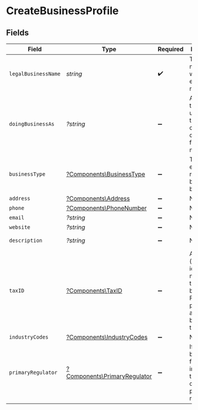 # CreateBusinessProfile


## Fields

| Field                                                                                                          | Type                                                                                                           | Required                                                                                                       | Description                                                                                                    | Example                                                                                                        |
| -------------------------------------------------------------------------------------------------------------- | -------------------------------------------------------------------------------------------------------------- | -------------------------------------------------------------------------------------------------------------- | -------------------------------------------------------------------------------------------------------------- | -------------------------------------------------------------------------------------------------------------- |
| `legalBusinessName`                                                                                            | *string*                                                                                                       | :heavy_check_mark:                                                                                             | The legal name under which the entity is registered.                                                           | Classbooker, LLC                                                                                               |
| `doingBusinessAs`                                                                                              | *?string*                                                                                                      | :heavy_minus_sign:                                                                                             | A registered trade name under which the business operates, if different from its legal name.                   |                                                                                                                |
| `businessType`                                                                                                 | [?Components\BusinessType](../../Models/Components/BusinessType.md)                                            | :heavy_minus_sign:                                                                                             | The type of entity represented by this business.                                                               | llc                                                                                                            |
| `address`                                                                                                      | [?Components\Address](../../Models/Components/Address.md)                                                      | :heavy_minus_sign:                                                                                             | N/A                                                                                                            |                                                                                                                |
| `phone`                                                                                                        | [?Components\PhoneNumber](../../Models/Components/PhoneNumber.md)                                              | :heavy_minus_sign:                                                                                             | N/A                                                                                                            |                                                                                                                |
| `email`                                                                                                        | *?string*                                                                                                      | :heavy_minus_sign:                                                                                             | N/A                                                                                                            | jordan.lee@classbooker.dev                                                                                     |
| `website`                                                                                                      | *?string*                                                                                                      | :heavy_minus_sign:                                                                                             | N/A                                                                                                            |                                                                                                                |
| `description`                                                                                                  | *?string*                                                                                                      | :heavy_minus_sign:                                                                                             | N/A                                                                                                            | Local fitness gym paying out instructors                                                                       |
| `taxID`                                                                                                        | [?Components\TaxID](../../Models/Components/TaxID.md)                                                          | :heavy_minus_sign:                                                                                             | An EIN (employer identification number) for the business. For sole proprietors, an SSN can be used as the EIN. |                                                                                                                |
| `industryCodes`                                                                                                | [?Components\IndustryCodes](../../Models/Components/IndustryCodes.md)                                          | :heavy_minus_sign:                                                                                             | N/A                                                                                                            |                                                                                                                |
| `primaryRegulator`                                                                                             | [?Components\PrimaryRegulator](../../Models/Components/PrimaryRegulator.md)                                    | :heavy_minus_sign:                                                                                             | If the business is a financial institution, this field describes its primary regulator.                        |                                                                                                                |